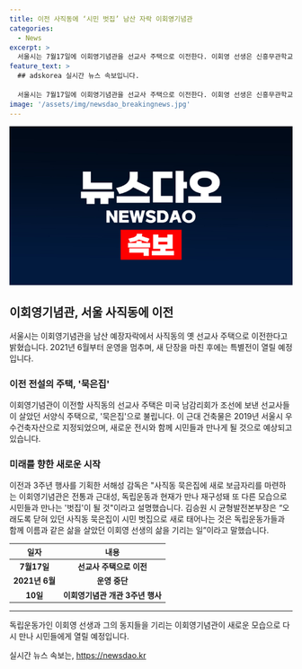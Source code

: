 ```yaml
---
title: 이전 사직동에 ‘시민 벗집’ 남산 자락 이회영기념관
categories:
  - News
excerpt: >
  서울시는 7월17일에 이회영기념관을 선교사 주택으로 이전한다. 이회영 선생은 신흥무관학교를 세우고 독립운동가로 유명하며, 남산 예장자락에 위치한 선교사 주택은 근대 건축물로 2019년 우수건축자산으로 지정됐다. 독립운동가 이회영 기념관은 새 단장 후 특별전을 열 예정이며, 서해성 감독은 이를 전통과 근대성, 독립운동과 현재가 만나 재구성돼 또 다른 모습으로 시민들과 만나는 벗집이 될 것이라고 설명했다.
feature_text: >
  ## adskorea 실시간 뉴스 속보입니다.

  서울시는 7월17일에 이회영기념관을 선교사 주택으로 이전한다. 이회영 선생은 신흥무관학교를 세우고 독립운동가로 유명하며, 남산 예장자락에 위치한 선교사 주택은 근대 건축물로 2019년 우수건축자산으로 지정됐다. 독립운동가 이회영 기념관은 새 단장 후 특별전을 열 예정이며, 서해성 감독은 이를 전통과 근대성, 독립운동과 현재가 만나 재구성돼 또 다른 모습으로 시민들과 만나는 벗집이 될 것이라고 설명했다.
image: '/assets/img/newsdao_breakingnews.jpg'
---
```


<p><img src="/assets/img/newsdao_breakingnews.jpg" alt="adskorea 속보" /></p>

<h2 data-ke-size="size26">이회영기념관, 서울 사직동에 이전</h2>

<p data-ke-size="size16">서울시는 이회영기념관을 남산 예장자락에서 사직동의 옛 선교사 주택으로 이전한다고 밝혔습니다. 2021년 6월부터 운영을 멈추며, 새 단장을 마친 후에는 특별전이 열릴 예정입니다. </p>

<h3>이전 전설의 주택, '묵은집'</h3>

<p data-ke-size="size16">이회영기념관이 이전할 사직동의 선교사 주택은 미국 남감리회가 조선에 보낸 선교사들이 살았던 서양식 주택으로, '묵은집'으로 불립니다. 이 근대 건축물은 2019년 서울시 우수건축자산으로 지정되었으며, 새로운 전시와 함께 시민들과 만나게 될 것으로 예상되고 있습니다. </p>

<h3>미래를 향한 새로운 시작</h3>

<p data-ke-size="size16">이전과 3주년 행사를 기획한 서해성 감독은 "사직동 묵은집에 새로 보금자리를 마련하는 이회영기념관은 전통과 근대성, 독립운동과 현재가 만나 재구성돼 또 다른 모습으로 시민들과 만나는 '벗집'이 될 것"이라고 설명했습니다. 김승원 시 균형발전본부장은 “오래도록 닫혀 있던 사직동 묵은집이 시민 벗집으로 새로 태어나는 것은 독립운동가들과 함께 이름과 같은 삶을 살았던 이회영 선생의 삶을 기리는 일”이라고 말했습니다. </p>

<table>
<thead>
    <tr>
        <th>일자</th>
        <th>내용</th>
    </tr>
</thead>
<tbody>
    <tr>
        <td style="text-align: center; height: 17px;"><b>7월17일</b></td>
        <td style="text-align: center; height: 17px;"><b>선교사 주택으로 이전</b></td>
    </tr>
    <tr>
        <td style="text-align: center; height: 17px;"><b>2021년 6월</b></td>
        <td style="text-align: center; height: 17px;"><b>운영 중단</b></td>
    </tr>
    <tr>
        <td style="text-align: center; height: 17px;"><b>10일</b></td>
        <td style="text-align: center; height: 17px;"><b>이회영기념관 개관 3주년 행사</b></td>
    </tr>
</tbody>
</table>

<hr>

<p data-ke-size="size16">독립운동가인 이회영 선생과 그의 동지들을 기리는 이회영기념관이 새로운 모습으로 다시 만나 시민들에게 열릴 예정입니다. </p>
실시간 뉴스 속보는, <a href="https://newsdao.kr" rel="dofollow">https://newsdao.kr</a>


